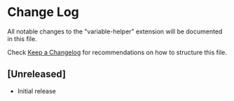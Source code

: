 # Change Log

All notable changes to the "variable-helper" extension will be documented in this file.

Check [Keep a Changelog](http://keepachangelog.com/) for recommendations on how to structure this file.

## [Unreleased]

- Initial release